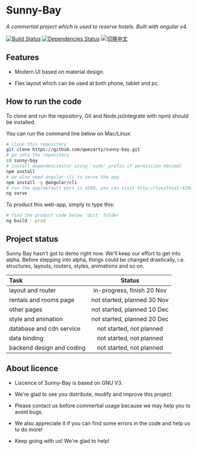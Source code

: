 # Sunny-Bay

*A commertial project which is used to reserve hotels. Built with angular v4.*

[![Build Status](https://travis-ci.org/qwezarty/sunny-bay.svg?branch=master)](https://travis-ci.org/qwezarty/sunny-bay)
[![Dependencies Status](https://david-dm.org/qwezarty/sunny-bay/status.svg)](https://david-dm.org/qwezarty/sunny-bay)
[![切换中文](https://img.shields.io/badge/README-%20切换中文-yellow.svg)](README_zh.md)

## Features

- Modern UI based on material design.

- Flex layout which can be used at both phone, tablet and pc.

## How to run the code

To clone and run the repository, Git and Node.js(integrate with npm) should be installed.

You can run the command line below on Mac/Linux:

``` bash
# clone this repository
git clone https://github.com/qwezarty/sunny-bay.git
# go into the repository
cd sunny-bay
# install dependencies(or using 'sudo' prefix if permission denied)
npm install
# we also need angular-cli to serve the app
npm install -g @angular/cli
# run the app(default port is 4200, you can visit http://localhost:4200)
ng serve
```

To product this web-app, simply to type this:

``` bash
# find the product code below 'dist' folder
ng build --prod
```

## Project status

Sunny Bay hasn't got to demo right now. We'll keep our effort to get into alpha. Before stepping into alpha, things could be changed drastically, i.e. structures, layouts, routers, styles, animations and so on.

| Task                      | Status                           |
|:--------------------------|:--------------------------------:|
| layout and router         |       in-progress, finish 20 Nov |
| rentals and rooms page    |      not started, planned 30 Nov |
| other pages               |      not started, planned 10 Dec |
| style and animation       |      not started, planned 20 Dec |
| database and cdn service  |         not started, not planned |
| data binding              |         not started, not planned |
| backend design and coding |         not started, not planned |

## About licence

- Liscence of Sunny-Bay is based on GNU V3.

- We're glad to see you distribute, modify and improve this project.

- Please contact us before commertial usage because we may help you to avoid bugs.

- We also appreciate it if you can find some errors in the code and help us to do more!

- Keep going with us! We're glad to help!
